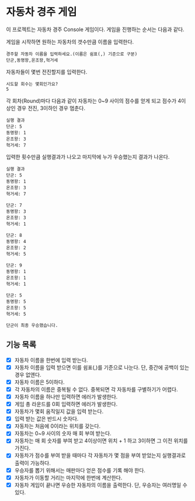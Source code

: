 # 자동차 경주 게임

이 프로젝트는 자동차 경주 Console 게임이다. 게임을 진행하는 순서는 다음과 같다.

게임을 시작하면 원하는 자동차의 갯수만큼 이름을 입력한다.

```
경주할 자동차 이름을 입력하세요.(이름은 쉼표(,) 기준으로 구분)
단군,동명왕,온조왕,혁거세
```

자동차들이 몇번 전진할지를 입력한다.
```
시도할 회수는 몇회인가요?
5
```

각 회차(Round)마다 다음과 같이 자동차는 0~9 사이의 점수를 얻게 되고 점수가 4이상인 경우 전진, 3이하인 경우 멈춘다. 
```
실행 결과
단군: 5
동명왕: 1
온조왕: 3
혁거세: 7
```

입력한 횟수만큼 실행결과가 나오고 마지막에 누가 우승했는지 결과가 나온다.
```
실행 결과
단군: 5
동명왕: 1
온조왕: 3
혁거세: 7

단군: 7
동명왕: 3
온조왕: 3
혁거세: 1

단군: 8
동명왕: 4
온조왕: 2
혁거세: 5

단군: 9
동명왕: 1
온조왕: 1
혁거세: 1

단군: 5
동명왕: 5
온조왕: 5
혁거세: 5

단군이 최종 우승했습니다.
```

## 기능 목록

- [X] 자동차 이름을 한번에 입력 받는다.
- [X] 자동차 이름을 입력 받으면 이를 쉼표(,)를 기준으로 나눈다. 단, 중간에 공백이 있는 경우 없앤다.
- [X] 자동차 이름은 5이하다.
- [X] 각 자동차의 이름은 중복될 수 없다. 중복되면 각 자동차를 구별하기가 어렵다.
- [X] 자동차 이름을 하나만 입력하면 에러가 발생한다.
- [X] 게임 총 라운드를 0회 입력하면 에러가 발생한다.
- [X] 자동차가 몇회 움직일지 값을 입력 받는다. 
- [X] 입력 받는 값은 반드시 숫자다.
- [X] 자동차는 처음에 0이라는 위치를 갖는다.
- [X] 자동차는 0~9 사이의 숫자 매 회 부여 받는다. 
- [X] 자동차는 매 회 숫자를 부여 받고 4이상이면 위치 + 1 하고 3이하면 그 이전 위치를 가진다.
- [X] 자동차가 점수를 부여 받을 때마다 각 자동차가 몇 점을 부여 받았는지 실행결과로 출력이 가능하다.
- [X] 우승자를 뽑기 위해서는 매판마다 얻은 점수를 기록 해야 한다.
- [X] 자동차가 이동할 거리는 마지막에 한번에 계산한다.
- [X] 자동차 게임이 끝나면 우승한 자동차의 이름을 출력한다. 단, 우승자는 여러명일 수 있다.
